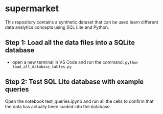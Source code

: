 # supermarket
This repository contains a synthetic dataset that can be used learn different data analytics concepts using SQL Lite and Python.


## Step 1: Load all the data files into a SQLite database
- open a new terminal in VS Code and run the command: 
<code>python load_all_database_tables.py</code>

## Step 2: Test SQL Lite database with example queries
Open the notebook test_queries.ipynb and run all the cells to confirm that the data has actually been loaded into the database.

